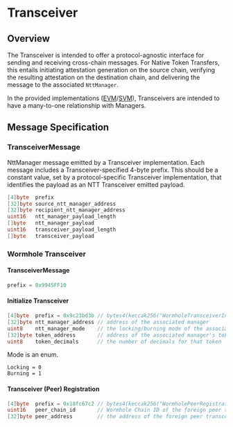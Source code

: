 # Transceiver

## Overview

The Transceiver is intended to offer a protocol-agnostic interface for sending and receiving cross-chain messages. For Native Token Transfers, this entails initiating attestation generation on the source chain, verifying the resulting attestation on the destination chain, and delivering the message to the associated `NttManager`.

In the provided implementations ([EVM](/evm/src/Transceiver/Transceiver.sol)/[SVM](/solana/programs/ntt-transceiver/src/wormhole/)), Transceivers are intended to have a many-to-one relationship with Managers.

## Message Specification

### TransceiverMessage

NttManager message emitted by a Transceiver implementation. Each message includes a Transceiver-specified 4-byte prefix. This should be a constant value, set by a protocol-specific Transceiver implementation, that identifies the payload as an NTT Transceiver emitted payload.

```go
[4]byte  prefix
[32]byte source_ntt_manager_address
[32]byte recipient_ntt_manager_address
uint16   ntt_manager_payload_length
[]byte   ntt_manager_payload
uint16   transceiver_payload_length
[]byte   transceiver_payload
```

### Wormhole Transceiver

#### TransceiverMessage

```go
prefix = 0x9945FF10
```

#### Initialize Transceiver

```go
[4]byte  prefix = 0x9c23bd3b // bytes4(keccak256("WormholeTransceiverInit"))
[32]byte ntt_manager_address // address of the associated manager
uint8    ntt_manager_mode    // the locking/burning mode of the associated manager
[32]byte token_address       // address of the associated manager's token
uint8    token_decimals      // the number of decimals for that token
```

Mode is an enum.

```
Locking = 0
Burning = 1
```

#### Transceiver (Peer) Registration

```go
[4]byte  prefix = 0x18fc67c2 // bytes4(keccak256("WormholePeerRegistration"))
uint16   peer_chain_id       // Wormhole Chain ID of the foreign peer transceiver
[32]byte peer_address        // the address of the foreign peer transceiver
```
